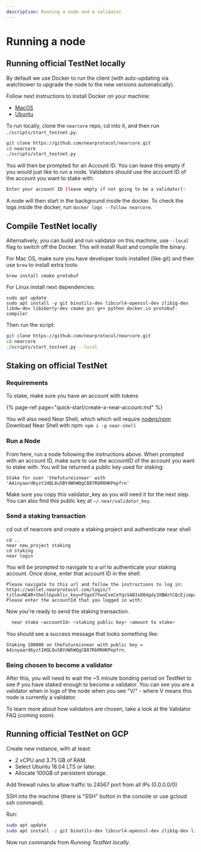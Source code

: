 ```yaml
---
description: Running a node and a validator
---
```


# Running a node

## Running official TestNet locally

By default we use Docker to run the client \(with auto-updating via watchtower to upgrade the node to the new versions automatically\).

Follow next instructions to install Docker on your machine:

* [MacOS](https://docs.docker.com/docker-for-mac/install/)
* [Ubuntu](https://docs.docker.com/install/linux/docker-ce/ubuntu/)

To run locally, clone the `nearcore` repo, cd into it, and then run `./scripts/start_testnet.py`.

```bash
git clone https://github.com/nearprotocol/nearcore.git
cd nearcore
./scripts/start_testnet.py
```

You will then be prompted for an Account ID. You can leave this empty if you would just like to run a node. Validators should use the account ID of the account you want to stake with:

```bash
Enter your account ID (leave empty if not going to be a validator):
```

A node will then start in the background inside the docker. To check the logs inside the docker, run `docker logs --follow nearcore`.

## Compile TestNet locally

Alternatively, you can build and run validator on this machine, use `--local` flag to switch off the Docker. This will install Rust and compile the binary.

For Mac OS, make sure you have developer tools installed \(like git\) and then use `brew` to install extra tools:

```text
brew install cmake protobuf
```

For Linux install next dependencies:

```text
sudo apt update
sudo apt install -y git binutils-dev libcurl4-openssl-dev zlib1g-dev libdw-dev libiberty-dev cmake gcc g++ python docker.io protobuf-compiler
```

Then run the script:

```bash
git clone https://github.com/nearprotocol/nearcore.git
cd nearcore
./scripts/start_testnet.py --local
```

## Staking on official TestNet

### Requirements

To stake, make sure you have an account with tokens

{% page-ref page="quick-start/create-a-near-account.md" %}

You will also need Near Shell, which which will require [nodejs/npm](https://www.npmjs.com/get-npm)  
Download Near Shell with npm: `npm i -g near-shell`

### Run a Node

From here, run a node following the instructions above. When prompted with an account ID, make sure to use the accountID of the account you want to stake with. You will be returned a public key used for staking:

`Stake for user 'thefutureisnear' with 'A4inyaard6yzt1HQL8u5BYdWhWQgCB87RbRRHKPepfrn'`

Make sure you copy this validator\_key as you will need it for the next step. You can also find this public key at `~/.near/validator_key.`

### Send a staking transaction

cd out of nearcore and create a staking project and authenticate near shell

```text
cd ..
near new_project staking
cd staking
near login
```

You will be prompted to navigate to a url to authenticate your staking account. Once done, enter that account ID in the shell:

```text
Please navigate to this url and follow the instructions to log in: 
https://wallet.nearprotocol.com/login/?title=NEAR+Shell&public_key=FSgxX7YwuCveCeYqsSAB3sD8dgdy3XBWztCQcEjimpaN
Please enter the accountId that you logged in with:
```

Now you're ready to send the staking transaction.

```bash
  near stake <accountId> <staking public key> <amount to stake>
```

You should see a success message that looks something like:

```text
Staking 100000 on thefutureisnear with public key = A4inyaard6yzt1HQL8u5BYdWhWQgCB87RbRRHKPepfrn.
```

### Being chosen to become a validator

After this, you will need to wait the ~5 minute bonding period on TestNet to see if you have staked enough to become a validator. You can see you are a validator when in logs of the node when you see "V/" - where V means this node is currently a validator.

To learn more about how validators are chosen, take a look at the Validator FAQ \(coming soon\).

## Running official TestNet on GCP

Create new instance, with at least:

* 2 vCPU and 3.75 GB of RAM.
* Select Ubuntu 18.04 LTS or later.
* Allocate 100GB of persistent storage.

Add firewall rules to allow traffic to 24567 port from all IPs \(0.0.0.0/0\)

SSH into the machine \(there is "SSH" button in the console or use gcloud ssh command\).

Run:

```bash
sudo apt update
sudo apt install -y git binutils-dev libcurl4-openssl-dev zlib1g-dev libdw-dev libiberty-dev cmake gcc g++ python docker.io protobuf-compiler
```

Now run commands from _Running TestNet locally_.

